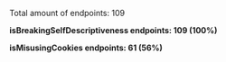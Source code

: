 Total amount of endpoints: 109

**isBreakingSelfDescriptiveness endpoints: 109 (100%)**


**isMisusingCookies endpoints: 61 (56%)**
